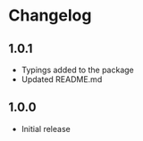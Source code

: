 # Changelog

## 1.0.1

- Typings added to the package
- Updated README.md

## 1.0.0

- Initial release
